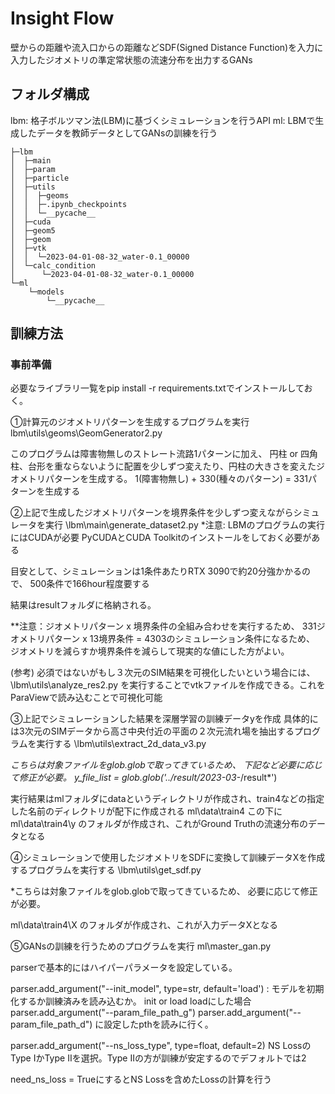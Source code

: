 # Insight Flow
壁からの距離や流入口からの距離などSDF(Signed Distance Function)を入力に
入力したジオメトリの準定常状態の流速分布を出力するGANs

## フォルダ構成
lbm: 格子ボルツマン法(LBM)に基づくシミュレーションを行うAPI
ml: LBMで生成したデータを教師データとしてGANsの訓練を行う

```
├─lbm
│  ├─main
│  ├─param
│  ├─particle
│  ├─utils
│  │  ├─geoms
│  │  ├─.ipynb_checkpoints
│  │  └─__pycache__
│  ├─cuda
│  ├─geom5
│  ├─geom
│  ├─vtk
│  │  └─2023-04-01-08-32_water-0.1_00000
│  └─calc_condition
│      └─2023-04-01-08-32_water-0.1_00000
└─ml
    └─models
        └─__pycache__
```
## 訓練方法


### 事前準備
必要なライブラリ一覧をpip install -r requirements.txtでインストールしておく。

①計算元のジオメトリパターンを生成するプログラムを実行
lbm\utils\geoms\GeomGenerator2.py

このプログラムは障害物無しのストレート流路1パターンに加え、
円柱 or 四角柱、台形を重ならないように配置を少しずつ変えたり、円柱の大きさを変えたジオメトリパターンを生成する。
1(障害物無し) + 330(種々のパターン) = 331パターンを生成する

②上記で生成したジオメトリパターンを境界条件を少しずつ変えながらシミュレータを実行
\lbm\main\generate_dataset2.py
*注意: LBMのプログラムの実行にはCUDAが必要
PyCUDAとCUDA Toolkitのインストールをしておく必要がある

目安として、シミュレーションは1条件あたりRTX 3090で約20分強かかるので、
500条件で166hour程度要する

結果はresultフォルダに格納される。

**注意：ジオメトリパターン x 境界条件の全組み合わせを実行するため、
331ジオメトリパターン x 13境界条件 = 4303のシミュレーション条件になるため、
ジオメトリを減らすか境界条件を減らして現実的な値にした方がよい。

(参考)
必須ではないがもし３次元のSIM結果を可視化したいという場合には、
\lbm\utils\analyze_res2.py
を実行することでvtkファイルを作成できる。これをParaViewで読み込むことで可視化可能

③上記でシミュレーションした結果を深層学習の訓練データyを作成
具体的には3次元のSIMデータから高さ中央付近の平面の２次元流れ場を抽出するプログラムを実行する
\lbm\utils\extract_2d_data_v3.py

*こちらは対象ファイルをglob.globで取ってきているため、
下記など必要に応じて修正が必要。
  y_file_list = glob.glob('../result/2023-03-*/result*')

実行結果はmlフォルダにdataというディレクトリが作成され、train4などの指定した名前のディレクトリが配下に作成される
ml\data\train4
この下に
ml\data\train4\y
のフォルダが作成され、これがGround Truthの流速分布のデータとなる


④シミュレーションで使用したジオメトリをSDFに変換して訓練データXを作成するプログラムを実行する
\lbm\utils\get_sdf.py

*こちらは対象ファイルをglob.globで取ってきているため、
必要に応じて修正が必要。

ml\data\train4\X
のフォルダが作成され、これが入力データXとなる


⑤GANsの訓練を行うためのプログラムを実行
ml\master_gan.py

parserで基本的にはハイパーパラメータを設定している。

parser.add_argument("--init_model", type=str, default='load') : モデルを初期化するか訓練済みを読み込むか。
init or load
loadにした場合
parser.add_argument("--param_file_path_g")
parser.add_argument("--param_file_path_d")
に設定したpthを読みに行く。

parser.add_argument("--ns_loss_type", type=float, default=2)
NS LossのType IかType IIを選択。Type IIの方が訓練が安定するのでデフォルトでは2

need_ns_loss = TrueにするとNS Lossを含めたLossの計算を行う
